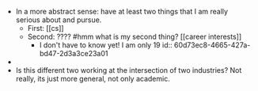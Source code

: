 - In a more abstract sense: have at least two things that I am really serious about and pursue.
	- First: [[cs]]
	- Second: ???? #hmm what is my second thing? [[career interests]]
		- I don't have to know yet! I am only 19
		  id:: 60d73ec8-4665-427a-bd47-2d3a3ce23a01
-
- Is this different two working at the intersection of two industries? Not really, its just more general, not only academic.
